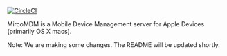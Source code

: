[![CircleCI](https://circleci.com/gh/micromdm/micromdm/tree/master.svg?style=svg)](https://circleci.com/gh/micromdm/micromdm/tree/master)

MircoMDM is a Mobile Device Management server for Apple Devices (primarily OS X macs).

Note: We are making some changes. The README will be updated shortly. 
